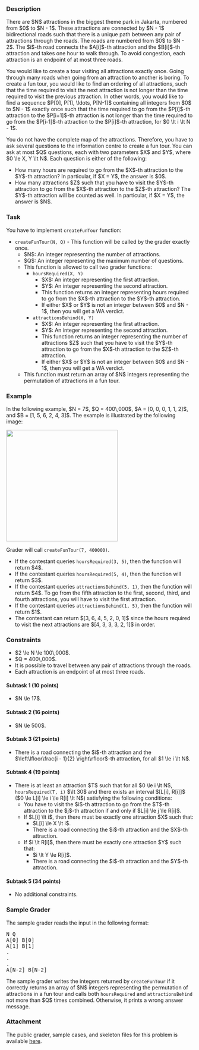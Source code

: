 
<h3>Description</h3>
<p>
  There are $N$ attractions in the biggest theme park in Jakarta, numbered from $0$ to
  $N - 1$. These attractions are connected by $N - 1$ bidirectional roads such that there is
  a unique path between any pair of attractions through the roads. The roads are numbered from
  $0$ to $N - 2$. The $i$-th road connects the $A[i]$-th attraction and the
  $B[i]$-th attraction and takes one hour to walk through. To avoid congestion, each attraction
  is an endpoint of at most three roads.
</p><p>
  You would like to create a tour visiting all attractions exactly once. Going through many roads
  when going from an attraction to another is boring. To create a fun tour, you would like to find
  an ordering of all attractions, such that the time required to visit the next attraction is not
  longer than the time required to visit the previous attraction. In other words, you would like to
  find a sequence $P[0], P[1], \ldots, P[N-1]$ containing all integers from $0$ to
  $N - 1$ exactly once such that the time required to go from the $P[i]$-th attraction to
  the $P[i+1]$-th attraction is not longer than the time required to go from the
  $P[i-1]$-th attraction to the $P[i]$-th attraction, for $0 \lt i \lt N - 1$.
</p><p>
  You do not have the complete map of the attractions. Therefore, you have to ask several questions
  to the information centre to create a fun tour. You can ask at most $Q$ questions, each with
  two parameters $X$ and $Y$, where $0 \le X, Y \lt N$. Each question is either of the
  following:
  <ul>
    <li>How many hours are required to go from the $X$-th attraction to the $Y$-th
        attraction? In particular, if $X = Y$, the answer is $0$.</li>
    <li>How many attractions $Z$ such that you have to visit the $Y$-th attraction to go
        from the $X$-th attraction to the $Z$-th attraction? The $Y$-th attraction will
        be counted as well. In particular, if $X = Y$, the answer is $N$.</li>
  </ul>
</p>

<h3>Task</h3>
<p>
  You have to implement <code>createFunTour</code> function:
</p>
<ul>
  <li>
    <code>createFunTour(N, Q)</code> - This function will be called by the grader exactly once.
    <ul>
      <li>$N$: An integer representing the number of attractions.</li>
      <li>$Q$: An integer representing the maximum number of questions.</li>
      <li>
          This function is allowed to call two grader functions:
          <ul>
            <li>
              <code>hoursRequired(X, Y)</code>
              <ul>
                <li>$X$: An integer representing the first attraction.</li>
                <li>$Y$: An integer representing the second attraction.</li>
                <li>This function returns an integer representing hours required to go from the
                    $X$-th attraction to the $Y$-th attraction.</li>
                <li>If either $X$ or $Y$ is not an integer between $0$ and $N - 1$,
                    then you will get a WA verdict.</li>
              </ul>
            </li>
            <li>
              <code>attractionsBehind(X, Y)</code>
              <ul>
                <li>$X$: An integer representing the first attraction.</li>
                <li>$Y$: An integer representing the second attraction.</li>
                <li>This function returns an integer representing the number of attractions $Z$
                    such that you have to visit the $Y$-th attraction to go from the $X$-th
                    attraction to the $Z$-th attraction.</li>
                <li>If either $X$ or $Y$ is not an integer between $0$ and $N - 1$,
                    then you will get a WA verdict.</li>
              </ul>
            </li>
          </ul>
      </li>
      <li>This function must return an array of $N$ integers representing the permutation of
          attractions in a fun tour.</li>
    </ul>
  </li>
</ul>

<h3>Example</h3>
<p>
  In the following example, $N = 7$, $Q = 400\,000$, $A = [0, 0, 0, 1, 1, 2]$, and
  $B = [1, 5, 6, 2, 4, 3]$. The example is illustrated by the following image:
</p>
<img src="https://sandalphon.tlx.toki.id/api/v2/problems/JIDPROGCEfV7IyJ183C9fPEUmJw/render/fun1.png" style="width: 300px"/>
<p>
  Grader will call <code>createFunTour(7, 400000)</code>.
</p>
<ul>
  <li>If the contestant queries <code>hoursRequired(3, 5)</code>, then the function will return
      $4$.</li>
  <li>If the contestant queries <code>hoursRequired(5, 4)</code>, then the function will return
      $3$.</li>
  <li>If the contestant queries <code>attractionsBehind(5, 1)</code>, then the function will return
      $4$. To go from the fifth attraction to the first, second, third, and fourth attractions,
      you will have to visit the first attraction.</li>
  <li>If the contestant queries <code>attractionsBehind(1, 5)</code>, then the function will return
      $1$.</li>
  <li>The contestant can return $[3, 6, 4, 5, 2, 0, 1]$ since the hours required to visit the
      next attractions are $[4, 3, 3, 3, 2, 1]$ in order.
</ul>

<h3>Constraints</h3>
<ul>
  <li>$2 \le N \le 100\,000$.</li>
  <li>$Q = 400\,000$.</li>
  <li>It is possible to travel between any pair of attractions through the roads.</li>
  <li>Each attraction is an endpoint of at most three roads.</li>
</ul>

<h4>Subtask 1 (10 points)</h4>
<ul>
  <li>$N \le 17$.</li>
</ul>

<h4>Subtask 2 (16 points)</h4>
<ul>
  <li>$N \le 500$.</li>
</ul>

<h4>Subtask 3 (21 points)</h4>
<ul>
  <li>There is a road connecting the $i$-th attraction and the $\left\lfloor\frac{i - 1}{2}
      \right\rfloor$-th attraction, for all $1 \le i \lt N$.</li>
</ul>

<h4>Subtask 4 (19 points)</h4>
<ul>
  <li>There is at least an attraction $T$ such that for all $0 \le i \lt N$,
    <code>hoursRequired(T, i)</code> $\lt 30$ and there exists an interval $[L[i], R[i]]$
    ($0 \le L[i] \le i \le R[i] \lt N$) satisfying the following conditions:
    <ul>
      <li>
          You have to visit the $i$-th attraction to go from the $T$-th attraction to the
          $j$-th attraction if and only if $L[i] \le j \le R[i]$.
      </li>
      <li>
          If $L[i] \lt i$, then there must be exactly one attraction $X$ such that:
          <ul>
            <li>$L[i] \le X \lt i$.</li>
            <li>There is a road connecting the $i$-th attraction and the $X$-th attraction.
                </li>
          </ul>
      </li>
      <li>
          If $i \lt R[i]$, then there must be exactly one attraction $Y$ such that:
          <ul>
            <li>$i \lt Y \le R[i]$.</li>
            <li>There is a road connecting the $i$-th attraction and the $Y$-th attraction.
                </li>
          </ul>
      </li>
    </ul>
  </li>
</ul>

<h4>Subtask 5 (34 points)</h4>
<ul>
  <li>No additional constraints.</li>
</ul>

<h3>Sample Grader</h3>
<p>
  The sample grader reads the input in the following format:
</p>
<pre>
N Q
A[0] B[0]
A[1] B[1]
.
.
.
A[N-2] B[N-2]
</pre>
<p>
  The sample grader writes the integers returned by <code>createFunTour</code> if it correctly
  returns an array of $N$ integers representing the permutation of attractions in a fun tour
  and calls both <code>hoursRequired</code> and <code>attractionsBehind</code> not more than
  $Q$ times combined. Otherwise, it prints a wrong answer message.
</p>

<h3>Attachment</h3>
<p>
  The public grader, sample cases, and skeleton files for this problem is   available <a href="https://sandalphon.tlx.toki.id/api/v2/problems/JIDPROGCEfV7IyJ183C9fPEUmJw/render/fun.zip">here</a>.
</p>
